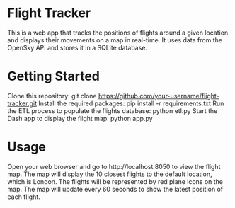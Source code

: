 # Flight Tracker
This is a web app that tracks the positions of flights around a given location and displays their movements on a map in real-time. It uses data from the OpenSky API and stores it in a SQLite database.

# Getting Started
Clone this repository: git clone https://github.com/your-username/flight-tracker.git
Install the required packages: pip install -r requirements.txt
Run the ETL process to populate the flights database: python etl.py
Start the Dash app to display the flight map: python app.py
# Usage
Open your web browser and go to http://localhost:8050 to view the flight map.
The map will display the 10 closest flights to the default location, which is London. The flights will be represented by red plane icons on the map.
The map will update every 60 seconds to show the latest position of each flight.